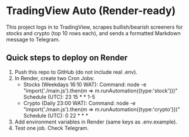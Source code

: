 # TradingView Auto (Render-ready)

This project logs in to TradingView, scrapes bullish/bearish screeners for stocks and crypto (top 10 rows each), and sends a formatted Markdown message to Telegram.

## Quick steps to deploy on Render
1. Push this repo to GitHub (do not include real .env).
2. In Render, create two Cron Jobs:
   - Stocks (Weekdays 16:10 WAT): 
     Command:
     node -e "import('./main.js').then(m => m.runAutomation({type:'stock'}))"
     Schedule (UTC): 23 15 * * 1-5
   - Crypto (Daily 23:00 WAT):
     Command:
     node -e "import('./main.js').then(m => m.runAutomation({type:'crypto'}))"
     Schedule (UTC): 0 22 * * *
3. Add environment variables in Render (same keys as .env.example).
4. Test one job. Check Telegram.

